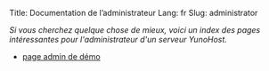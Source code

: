 Title: Documentation de l’administrateur
Lang: fr
Slug: administrator

*Si vous cherchez quelque chose de mieux, voici un index des pages intéressantes pour l'administrateur d'un serveur YunoHost.*

* [page admin de démo]({filename}/pages/administrator/admin.md)
